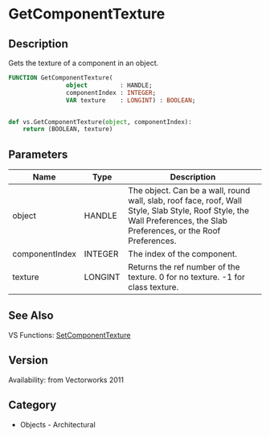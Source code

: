 # GetComponentTexture

## Description
Gets the texture of a component in an object.

```pascal
FUNCTION GetComponentTexture(
				object         : HANDLE;
				componentIndex : INTEGER;
				VAR texture    : LONGINT) : BOOLEAN;
```

```python

def vs.GetComponentTexture(object, componentIndex):
    return (BOOLEAN, texture)
```

## Parameters
|Name|Type|Description|
|---|---|---|
|object|HANDLE|The object. Can be a wall, round wall, slab, roof face, roof, Wall Style, Slab Style, Roof Style, the Wall Preferences, the Slab Preferences, or the Roof Preferences.|
|componentIndex|INTEGER|The index of the component.|
|texture|LONGINT|Returns the ref number of the texture. 0 for no texture. -1 for class texture.|

## See Also
VS Functions:
[SetComponentTexture](SetComponentTexture.md)

## Version
Availability: from Vectorworks 2011
## Category
* Objects - Architectural

